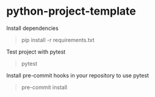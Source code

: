 # python-project-template

Install dependencies
> pip install -r requirements.txt

Test project with pytest
> pytest

Install pre-commit hooks in your repository to use pytest 
> pre-commit install